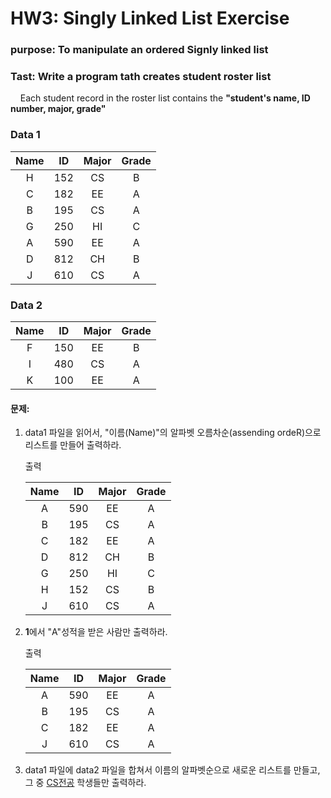 # HW3: Singly Linked List Exercise

### purpose: To manipulate an ordered Signly linked list

### Tast: Write a program tath creates student roster list

&nbsp;&nbsp;&nbsp;&nbsp;Each student record in the roster list contains the **"student's name, ID number, major, grade"**

### Data 1

| Name  |  ID   | Major | Grade |
| :---: | :---: | :---: | :---: |
|   H   |  152  |  CS   |   B   |
|   C   |  182  |  EE   |   A   |
|   B   |  195  |  CS   |   A   |
|   G   |  250  |  HI   |   C   |
|   A   |  590  |  EE   |   A   |
|   D   |  812  |  CH   |   B   |
|   J   |  610  |  CS   |   A   |

### Data 2

| Name  |  ID   | Major | Grade |
| :---: | :---: | :---: | :---: |
|   F   |  150  |  EE   |   B   |
|   I   |  480  |  CS   |   A   |
|   K   |  100  |  EE   |   A   |

#### 문제:

  1. data1 파일을 읽어서, "이름(Name)"의 알파벳 오름차순(assending ordeR)으로 리스트를 만들어 출력하라.
    
      출력

      | Name  |  ID   | Major | Grade |
      | :---: | :---: | :---: | :---: |
      |   A   |  590  |  EE   |   A   |
      |   B   |  195  |  CS   |   A   |
      |   C   |  182  |  EE   |   A   |
      |   D   |  812  |  CH   |   B   |
      |   G   |  250  |  HI   |   C   |
      |   H   |  152  |  CS   |   B   |
      |   J   |  610  |  CS   |   A   |

  2. **1**에서 "A"성적을 받은 사람만 출력하라.

      출력

      | Name  |  ID   | Major | Grade |
      | :---: | :---: | :---: | :---: |
      |   A   |  590  |  EE   |   A   |
      |   B   |  195  |  CS   |   A   |
      |   C   |  182  |  EE   |   A   |
      |   J   |  610  |  CS   |   A   |

  3. data1 파일에 data2 파일을 합쳐서 이름의 알파벳순으로 새로운 리스트를 만들고, 그 중 <u>CS전공</u> 학생들만 출력하라.